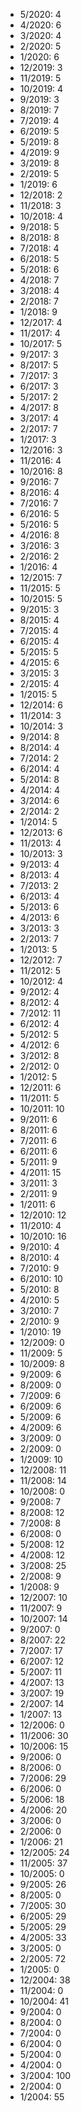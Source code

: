 *  5/2020: 4
*  4/2020: 6
*  3/2020: 4
*  2/2020: 5
*  1/2020: 6
*  12/2019: 3
*  11/2019: 5
*  10/2019: 4
*  9/2019: 3
*  8/2019: 7
*  7/2019: 4
*  6/2019: 5
*  5/2019: 8
*  4/2019: 9
*  3/2019: 8
*  2/2019: 5
*  1/2019: 6
*  12/2018: 2
*  11/2018: 3
*  10/2018: 4
*  9/2018: 5
*  8/2018: 8
*  7/2018: 4
*  6/2018: 5
*  5/2018: 6
*  4/2018: 7
*  3/2018: 4
*  2/2018: 7
*  1/2018: 9
*  12/2017: 4
*  11/2017: 4
*  10/2017: 5
*  9/2017: 3
*  8/2017: 5
*  7/2017: 3
*  6/2017: 3
*  5/2017: 2
*  4/2017: 8
*  3/2017: 4
*  2/2017: 7
*  1/2017: 3
*  12/2016: 3
*  11/2016: 4
*  10/2016: 8
*  9/2016: 7
*  8/2016: 4
*  7/2016: 7
*  6/2016: 5
*  5/2016: 5
*  4/2016: 8
*  3/2016: 3
*  2/2016: 2
*  1/2016: 4
*  12/2015: 7
*  11/2015: 5
*  10/2015: 5
*  9/2015: 3
*  8/2015: 4
*  7/2015: 4
*  6/2015: 4
*  5/2015: 5
*  4/2015: 6
*  3/2015: 3
*  2/2015: 4
*  1/2015: 5
*  12/2014: 6
*  11/2014: 3
*  10/2014: 3
*  9/2014: 8
*  8/2014: 4
*  7/2014: 2
*  6/2014: 4
*  5/2014: 8
*  4/2014: 4
*  3/2014: 6
*  2/2014: 2
*  1/2014: 5
*  12/2013: 6
*  11/2013: 4
*  10/2013: 3
*  9/2013: 4
*  8/2013: 4
*  7/2013: 2
*  6/2013: 4
*  5/2013: 6
*  4/2013: 6
*  3/2013: 3
*  2/2013: 7
*  1/2013: 5
*  12/2012: 7
*  11/2012: 5
*  10/2012: 4
*  9/2012: 4
*  8/2012: 4
*  7/2012: 11
*  6/2012: 4
*  5/2012: 5
*  4/2012: 6
*  3/2012: 8
*  2/2012: 0
*  1/2012: 5
*  12/2011: 6
*  11/2011: 5
*  10/2011: 10
*  9/2011: 6
*  8/2011: 6
*  7/2011: 6
*  6/2011: 6
*  5/2011: 9
*  4/2011: 15
*  3/2011: 3
*  2/2011: 9
*  1/2011: 6
*  12/2010: 12
*  11/2010: 4
*  10/2010: 16
*  9/2010: 4
*  8/2010: 4
*  7/2010: 9
*  6/2010: 10
*  5/2010: 8
*  4/2010: 5
*  3/2010: 7
*  2/2010: 9
*  1/2010: 19
*  12/2009: 0
*  11/2009: 5
*  10/2009: 8
*  9/2009: 6
*  8/2009: 0
*  7/2009: 6
*  6/2009: 6
*  5/2009: 6
*  4/2009: 6
*  3/2009: 0
*  2/2009: 0
*  1/2009: 10
*  12/2008: 11
*  11/2008: 14
*  10/2008: 0
*  9/2008: 7
*  8/2008: 12
*  7/2008: 8
*  6/2008: 0
*  5/2008: 12
*  4/2008: 12
*  3/2008: 25
*  2/2008: 9
*  1/2008: 9
*  12/2007: 10
*  11/2007: 9
*  10/2007: 14
*  9/2007: 0
*  8/2007: 22
*  7/2007: 17
*  6/2007: 12
*  5/2007: 11
*  4/2007: 13
*  3/2007: 19
*  2/2007: 14
*  1/2007: 13
*  12/2006: 0
*  11/2006: 30
*  10/2006: 15
*  9/2006: 0
*  8/2006: 0
*  7/2006: 29
*  6/2006: 0
*  5/2006: 18
*  4/2006: 20
*  3/2006: 0
*  2/2006: 0
*  1/2006: 21
*  12/2005: 24
*  11/2005: 37
*  10/2005: 0
*  9/2005: 26
*  8/2005: 0
*  7/2005: 30
*  6/2005: 29
*  5/2005: 29
*  4/2005: 33
*  3/2005: 0
*  2/2005: 72
*  1/2005: 0
*  12/2004: 38
*  11/2004: 0
*  10/2004: 41
*  9/2004: 0
*  8/2004: 0
*  7/2004: 0
*  6/2004: 0
*  5/2004: 0
*  4/2004: 0
*  3/2004: 100
*  2/2004: 0
*  1/2004: 55